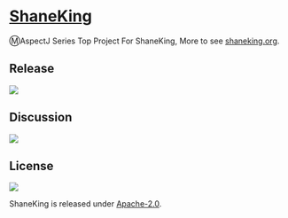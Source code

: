 # [ShaneKing][]
Ⓜ️AspectJ Series Top Project For ShaneKing, More to see [shaneking.org][].

## Release
[![][mavenbadge img]][mavenbadge]

## Discussion
[![][gitter img]][gitter]

## License
[![][license img]][license]

ShaneKing is released under [Apache-2.0][].


[ShaneKing]: http://shaneking.org/
[shaneking.org]: http://shaneking.org/

[mavenbadge]:http://search.maven.org/#search%7Cga%7C1%7Cg%3A%22org.shaneking%22%20AND%20a%3A%22org.shaneking.aspectj%22
[mavenbadge img]:https://maven-badges.herokuapp.com/maven-central/org.shaneking/org.shaneking.aspectj/badge.svg

[gitter]:https://gitter.im/ShaneKing/org.shaneking.aspectj?utm_source=badge&utm_medium=badge&utm_campaign=pr-badge
[gitter img]:https://badges.gitter.im/Join%20Chat.svg

[Apache-2.0]: https://opensource.org/licenses/Apache-2.0
[license]:LICENSE
[license img]:https://img.shields.io/badge/License-Apache--2.0-blue.svg
